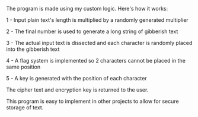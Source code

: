 The program is made using my custom logic. Here's how it works:

1 - Input plain text's length is multiplied by a randomly generated multiplier

2 - The final number is used to generate a long string of gibberish text

3 - The actual input text is dissected and each character is randomly placed into the gibberish text

4 - A flag system is implemented so 2 characters cannot be placed in the same position

5 - A key is generated with the position of each character

The cipher text and encryption key is returned to the user.

This program is easy to implement in other projects to allow for secure storage of text.
